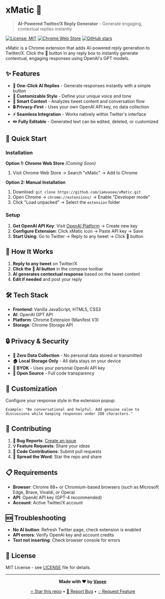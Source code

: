 # xMatic 🚀

> **AI-Powered Twitter/X Reply Generator** - Generate engaging, contextual replies instantly

[![License: MIT](https://img.shields.io/badge/License-MIT-yellow.svg)](https://opensource.org/licenses/MIT)
[![Chrome Web Store](https://img.shields.io/badge/Chrome%20Web%20Store-Coming%20Soon-blue)](https://chrome.google.com/webstore/)
[![GitHub stars](https://img.shields.io/github/stars/iamvasee/xMatic?style=social)](https://github.com/iamvasee/xMatic/stargazers)

xMatic is a Chrome extension that adds AI-powered reply generation to Twitter/X. Click the 🤖 button in any reply box to instantly generate contextual, engaging responses using OpenAI's GPT models.

## ✨ Features

- **🤖 One-Click AI Replies** - Generate responses instantly with a simple button
- **🎨 Customizable Style** - Define your unique voice and tone
- **🧠 Smart Context** - Analyzes tweet content and conversation flow
- **🔒 Privacy-First** - Uses your own OpenAI API key, no data collection
- **⚡ Seamless Integration** - Works natively within Twitter's interface
- **✏️ Fully Editable** - Generated text can be edited, deleted, or customized

## 🚀 Quick Start

### Installation

**Option 1: Chrome Web Store** *(Coming Soon)*
1. Visit Chrome Web Store → Search "xMatic" → Add to Chrome

**Option 2: Manual Installation**
1. Download: `git clone https://github.com/iamvasee/xMatic.git`
2. Open Chrome → `chrome://extensions/` → Enable "Developer mode"
3. Click "Load unpacked" → Select the `extension` folder

### Setup

1. **Get OpenAI API Key**: Visit [OpenAI Platform](https://platform.openai.com/api-keys) → Create new key
2. **Configure Extension**: Click xMatic icon → Paste API key → Save
3. **Start Using**: Go to Twitter → Reply to any tweet → Click 🤖 button

## 🎯 How It Works

1. **Reply to any tweet** on Twitter/X
2. **Click the 🤖 AI button** in the compose toolbar
3. **AI generates contextual response** based on the tweet content
4. **Edit if needed** and post your reply

## 🛠️ Tech Stack

- **Frontend**: Vanilla JavaScript, HTML5, CSS3
- **AI**: OpenAI GPT API
- **Platform**: Chrome Extension (Manifest V3)
- **Storage**: Chrome Storage API

## 🔒 Privacy & Security

- **🔐 Zero Data Collection** - No personal data stored or transmitted
- **🏠 Local Storage Only** - All data stays on your device
- **🔑 BYOK** - Uses your personal OpenAI API key
- **📖 Open Source** - Full code transparency

## 🎨 Customization

Configure your response style in the extension popup:

```
Example: "Be conversational and helpful. Add genuine value to discussions while keeping responses under 280 characters."
```

## 🤝 Contributing

1. **🐛 Bug Reports**: [Create an issue](https://github.com/iamvasee/xMatic/issues)
2. **💡 Feature Requests**: Share your ideas
3. **🔧 Code Contributions**: Submit pull requests
4. **🌟 Spread the Word**: Star the repo and share

## 📋 Requirements

- **Browser**: Chrome 88+ or Chromium-based browsers (such as Microsoft Edge, Brave, Vivaldi, or Opera)
- **API**: OpenAI API key (GPT-4 recommended)
- **Account**: Active Twitter/X account

## 🆘 Troubleshooting

- **No AI button**: Refresh Twitter page, check extension is enabled
- **API errors**: Verify OpenAI key and account credits
- **Text not inserting**: Check browser console for errors

## 📄 License

MIT License - see [LICENSE](LICENSE) file for details.

---

<div align="center">

**Made with ❤️ by [Vasee](https://iamvasee.com)**

[⭐ Star this repo](https://github.com/iamvasee/xMatic/stargazers) • [🐛 Report Bug](https://github.com/iamvasee/xMatic/issues) • [💡 Request Feature](https://github.com/iamvasee/xMatic/issues)

</div>
